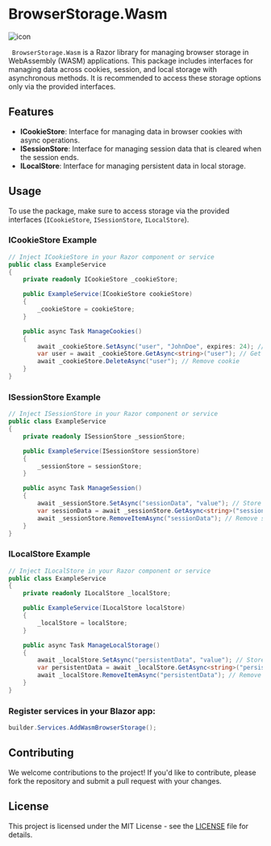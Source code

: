 # BrowserStorage.Wasm
![icon](https://github.com/user-attachments/assets/2182b6a4-8d06-4021-8837-af7a2d7e4556)

` BrowserStorage.Wasm` is a Razor library for managing browser storage in WebAssembly (WASM) applications. This package includes interfaces for managing data across cookies, session, and local storage with asynchronous methods. It is recommended to access these storage options only via the provided interfaces.

## Features

- **ICookieStore**: Interface for managing data in browser cookies with async operations.
- **ISessionStore**: Interface for managing session data that is cleared when the session ends.
- **ILocalStore**: Interface for managing persistent data in local storage.


## Usage

To use the package, make sure to access storage via the provided interfaces (`ICookieStore`, `ISessionStore`, `ILocalStore`).

### ICookieStore Example

```csharp
// Inject ICookieStore in your Razor component or service
public class ExampleService
{
    private readonly ICookieStore _cookieStore;

    public ExampleService(ICookieStore cookieStore)
    {
        _cookieStore = cookieStore;
    }

    public async Task ManageCookies()
    {
        await _cookieStore.SetAsync("user", "JohnDoe", expires: 24); // Set cookie with expiration
        var user = await _cookieStore.GetAsync<string>("user"); // Get cookie
        await _cookieStore.DeleteAsync("user"); // Remove cookie
    }
}
```

### ISessionStore Example

```csharp
// Inject ISessionStore in your Razor component or service
public class ExampleService
{
    private readonly ISessionStore _sessionStore;

    public ExampleService(ISessionStore sessionStore)
    {
        _sessionStore = sessionStore;
    }

    public async Task ManageSession()
    {
        await _sessionStore.SetAsync("sessionData", "value"); // Store data for session
        var sessionData = await _sessionStore.GetAsync<string>("sessionData"); // Get session data
        await _sessionStore.RemoveItemAsync("sessionData"); // Remove session data
    }
}
```

### ILocalStore Example

```csharp
// Inject ILocalStore in your Razor component or service
public class ExampleService
{
    private readonly ILocalStore _localStore;

    public ExampleService(ILocalStore localStore)
    {
        _localStore = localStore;
    }

    public async Task ManageLocalStorage()
    {
        await _localStore.SetAsync("persistentData", "value"); // Store data persistently
        var persistentData = await _localStore.GetAsync<string>("persistentData"); // Get persistent data
        await _localStore.RemoveItemAsync("persistentData"); // Remove persistent data
    }
}
```

### Register services in your Blazor app:

```csharp
builder.Services.AddWasmBrowserStorage();
```

## Contributing

We welcome contributions to the project! If you'd like to contribute, please fork the repository and submit a pull request with your changes.

## License

This project is licensed under the MIT License - see the [LICENSE](LICENSE.txt) file for details.
